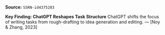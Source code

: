 **Source:** `SSRN-id4375283`

**Key Finding: ChatGPT Reshapes Task Structure**
ChatGPT shifts the focus of writing tasks from rough-drafting to idea generation and editing. — [Noy & Zhang, 2023]
